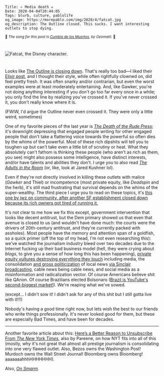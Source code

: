     Title: ✍️ Media death ☠️
    Date: 2020-04-04T20:44:05
    Tags: blurb, culture, pablolife
    og_image: https://morepablo.com/img/2020/4/fatcat.jpg
    og_description: The Outline closed. This sucks. I want interesting outlets to stop dying.

<small>🎵 <em>The song for this post is <a href="https://www.youtube.com/watch?v=LSFCPW8alFQ">Cumbia de los Muertos</a>, by Ozomatli.</em> 🎵</small>

<div class="caption-img-block" style="margin: 25px auto">
<img src="/img/2020/4/fatcat.jpg" alt="Fatcat, the Disney character." style="margin: 15px auto;" />
</div>

Looks like [The Outline is closing down][3]. That's really too bad—I liked their
[Elixir post][4], and I thought their style, while often rightfully clowned on,
did feel pretty fresh. It was often snarky and/or contrarian, but even the worst
examples were at least moderately entertaining. And, like Gawker, you're not
doing anything interesting if you don't go too far every once in a while; you
only find the line by realizing you've crossed it. If you've never crossed it,
you don't really know where it is.

(FWIW, I'd argue the Outline never even crossed it. They were only a little
weird, sometimes)

One of my favorite pieces of the last year is [_The Death of the Rude Press_][1];
it's downright depressing that engaged people writing for other engaged
people that don't take a flattering voice towards the powerful so often dies by
the whims of the powerful. Most of these rich dipshits will tell you to toughen
up but can't take even a little bit of scrutiny or heat. What they absolutely
can't fathom is thinking these people (who aren't as rich as them, you see)
might also possess some intelligence, have distinct interests, and/or have
talents and abilities they don't. I urge you to also read [_The Adults in the
Room_][5] (or, like, look at Jared Kushner lol).

Even if they're not directly involved in killing these outlets with malice
(_Gawker_ and Thiel) or incompetence (most private equity, like _Deadspin_ and
the herb), it's still mad frustrating that survival depends on the whims of the
super-wealthy. The third piece I urge you to read on these topics, it's [this
one by jwz on community, after another SF establishment closed down because its
rich owners got tired of running it.][2]

It's not clear to me how we fix this except, government intervention that looks
like decent antitrust, but the Dem primary showed us that even that avenue is
closed to us (and wouldn't have done much: the courts were the drivers of
20th-century antitrust, and they're currently packed with assholes). Most people
have the memory and attention span of a goldfish, so a quick primer (off the top
of my head, I'm not even researching this): we've watched the journalism
industry bleed over two decades due to the Internet fucking up their bad
business model (hell, they were crying about _blogs_, to give you a sense of how
long this has been happening), [private equity vultures destroying everything
they touch][6] including media, the consolidation [and gross politicization][8]
of local news [via Sinclair broadcasting][7], cable news being cable news, and
social media as a misinformation and radicalization vector. Of course Americans
believe shit like QAnon. Of course Brazilians elected Bolsonaro ([Brazil is
YouTube's second-biggest market!][9]). We're reaping what we've sowed.

(except… I didn't sow it! I didn't ask for any of this shit but I still gotta
live with it!!!)

Nobody's having a good time right now, but lets wish the best to our friends who
write things professionally. It's never looked good for them, but these are
especially Bad Times, and have been for decades.

---

Another favorite article about this: [Here’s a Better Reason to Unsubscribe From
_The New York Times_][10], also by Pareene, on how NYT fits into all of
this (mostly, why it's not great that almost all prestige journalism is
consolidating into one very flawed outlet. Also, Bezos owns the Washington Post!
Murdoch owns the Wall Street Journal! Bloomberg owns Bloomberg!
aaaaaaahhhHHHHHHH).

Also, [_On Smarm_][11].

   [1]: https://newrepublic.com/article/155627/death-rude-press-deadspin-splinter-blogs
   [2]: https://www.dnalounge.com/backstage/log/2020/03/21.html
   [3]: https://discourse.blog/2020/04/03/rip-the-outline/
   [4]: https://blog.usejournal.com/two-years-of-elixir-at-the-outline-ad671a56c9ce
   [5]: https://theconcourse.deadspin.com/the-adults-in-the-room-1837487584
   [6]: https://www.vox.com/the-goods/2020/1/6/21024740/private-equity-taylor-swift-toys-r-us-elizabeth-warren
   [7]: https://www.youtube.com/watch?v=GvtNyOzGogc
   [8]: https://www.npr.org/2018/04/02/598916366/sinclair-broadcast-group-forces-nearly-200-station-anchors-to-read-same-script
   [9]: https://www.nytimes.com/2019/08/11/world/americas/youtube-brazil.html
   [10]: https://newrepublic.com/article/154726/heres-better-reason-unsubscribe-new-york-times
   [11]: https://gawker.com/on-smarm-1476594977
